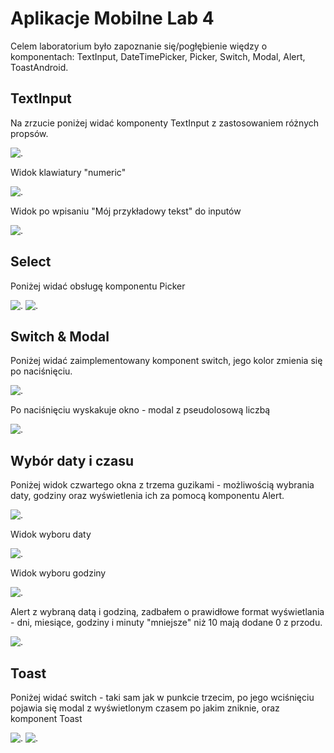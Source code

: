 # Aplikacje Mobilne Lab 4

Celem laboratorium było zapoznanie się/pogłębienie więdzy o komponentach: TextInput, DateTimePicker, Picker, Switch, Modal, Alert, ToastAndroid.

## TextInput
Na zrzucie poniżej widać komponenty TextInput z zastosowaniem różnych propsów.

![.](screenshots/textInput1.jpg)

Widok klawiatury "numeric"

![.](screenshots/textInput2.jpg)

Widok po wpisaniu "Mój przykładowy tekst" do inputów

![.](screenshots/textInput3.jpg)

## Select
Poniżej widać obsługę komponentu Picker

![.](screenshots/select1.jpg)
![.](screenshots/select2.jpg)

## Switch & Modal
Poniżej widać zaimplementowany komponent switch, jego kolor zmienia się po naciśnięciu.

![.](screenshots/switch1.jpg)

Po naciśnięciu wyskakuje okno - modal z pseudolosową liczbą

![.](screenshots/switch2.jpg)

## Wybór daty i czasu
Poniżej widok czwartego okna z trzema guzikami - możliwością wybrania daty, godziny oraz wyświetlenia ich za pomocą komponentu Alert.

![.](screenshots/dateTime1.jpg)

Widok wyboru daty

![.](screenshots/dateTime2.jpg)

Widok wyboru godziny

![.](screenshots/dateTime3.jpg)

Alert z wybraną datą i godziną, zadbałem  o prawidłowe format wyświetlania - dni, miesiące, godziny i minuty "mniejsze" niż 10 mają dodane 0 z przodu.

![.](screenshots/dateTime4.jpg)

## Toast

Poniżej widać switch - taki sam jak w punkcie trzecim, po jego wciśnięciu pojawia się modal z wyświetlonym czasem po jakim zniknie, oraz komponent Toast

![.](screenshots/toast1.jpg)
![.](screenshots/toast2.jpg)